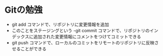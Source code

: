 # Gitの勉強
- git add コマンドで、リポジトリに変更情報を追加
 - このことをステージングという
-git commit コマンドで、リポジトリのインデックスに追加された変更情報にコメントをつけてコミットできる
- git push コマンドで、ローカルのコミットをリモートのリポジトリに反映させることができる
